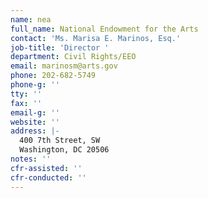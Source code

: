 ```yaml
---
name: nea
full_name: National Endowment for the Arts
contact: 'Ms. Marisa E. Marinos, Esq.'
job-title: 'Director '
department: Civil Rights/EEO
email: marinosm@arts.gov
phone: 202-682-5749
phone-g: ''
tty: ''
fax: ''
email-g: ''
website: ''
address: |-
  400 7th Street, SW
  Washington, DC 20506
notes: ''
cfr-assisted: ''
cfr-conducted: ''
---
```


